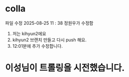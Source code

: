 # colla

파일 수정 2025-08-25  11 : 38 정원우가 수정함

1. 저는 kihyun2에요
2. kihyun2 브랜치 만들고 다시 push 해요.
3. 12:01분에 추가 수정합니다.

# 이성님이 트롤링을 시전했습니다.
